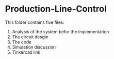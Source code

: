 # Production-Line-Control
This folder contains five files:
1. Analysis of the system befor the implementation
2. The circuit desgin
3. The code
4. Simulation discussion
5. Tinkercad link
